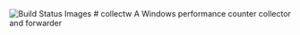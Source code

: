 <img src="https://ci.appveyor.com/api/projects/status/43hsevhbhl029fyv?svg=true" title="Build Status Images"/>
# collectw
A Windows performance counter collector and forwarder
